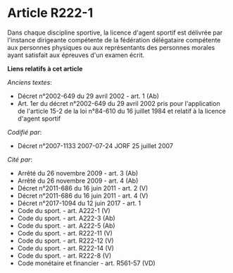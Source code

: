 # Article R222-1

Dans chaque discipline sportive, la licence d'agent sportif est délivrée par l'instance dirigeante compétente de la
fédération délégataire compétente aux personnes physiques ou aux représentants des personnes morales ayant satisfait aux
épreuves d'un examen écrit.

**Liens relatifs à cet article**

_Anciens textes_:

  - Décret n°2002-649 du 29 avril 2002 - art. 1 (Ab)
  - Art. 1er du décret n°2002-649 du 29 avril 2002 pris pour l'application de l'article 15-2 de la loi n°84-610 du 16 juillet 1984 et relatif à la licence d'agent sportif

_Codifié par_:

  - Décret n°2007-1133 2007-07-24 JORF 25 juillet 2007

_Cité par_:

  - Arrêté du 26 novembre 2009 - art. 3 (Ab)
  - Arrêté du 26 novembre 2009 - art. 4 (Ab)
  - Décret n°2011-686 du 16 juin 2011 - art. 2 (V)
  - Décret n°2011-686 du 16 juin 2011 - art. 4 (V)
  - Décret n°2017-1094 du 12 juin 2017 - art. 1
  - Code du sport. - art. A222-1 (V)
  - Code du sport. - art. A222-3 (Ab)
  - Code du sport. - art. A222-5 (Ab)
  - Code du sport. - art. R222-11 (V)
  - Code du sport. - art. R222-12 (V)
  - Code du sport. - art. R222-14 (V)
  - Code du sport. - art. R222-8 (V)
  - Code monétaire et financier - art. R561-57 (VD)
